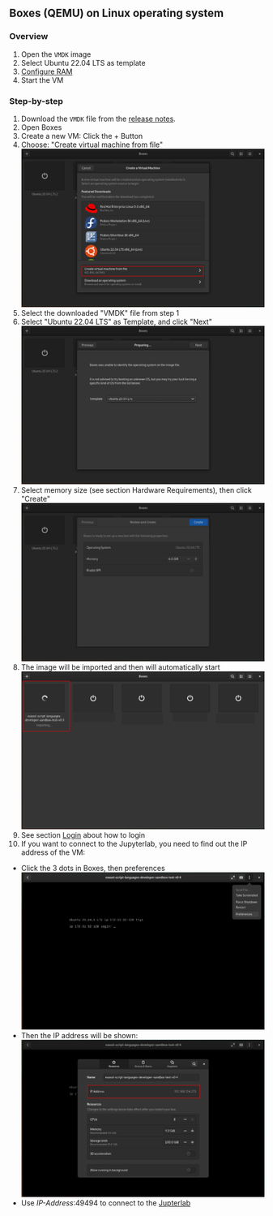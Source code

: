 ## Boxes (QEMU) on Linux operating system

### Overview

1. Open the `VMDK` image
2. Select Ubuntu 22.04 LTS as template
3. [Configure RAM](../system-requirements.md)
4. Start the VM

### Step-by-step

1. Download the `VMDK` file from the [release notes](https://github.com/exasol/ai-lab/releases/latest).
2. Open Boxes
3. Create a new VM: Click the + Button
4. Choose: "Create virtual machine from file"<br />
![image info](./img/tutorial-screenshot-create-img.png)
5. Select the downloaded "VMDK" file from step 1
6. Select "Ubuntu 22.04 LTS" as Template, and click "Next"
![image info](./img/tutorial-screenshot-select-template.png)
7. Select memory size (see section Hardware Requirements), then click "Create"
![image info](./img/tutorial-screenshot-select-resources.png)
8. The image will be imported and then will automatically start
![image info](./img/tutorial-screenshot-importing.png)
9. See section [Login](vm-usage.md#login) about how to login
10. If you want to connect to the Jupyterlab, you need to find out the IP address of the VM:
- Click the 3 dots in Boxes, then preferences<br />
![image info](./img/tutorial-screenshot-open-preferences.png)
- Then the IP address will be shown:<br />
![image info](./img/tutorial-screenshot-show-ip.png)
- Use _IP-Address_:49494 to connect to the [Jupterlab](../jupyter.md#open-jupyter-in-your-browser)
